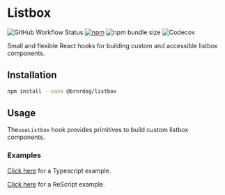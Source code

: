 # Listbox

![GitHub Workflow Status](https://img.shields.io/github/workflow/status/brnrdog/listbox/Release?style=flat-square)
[![npm](https://img.shields.io/npm/v/@brnrdog/listbox?style=flat-square)](https://www.npmjs.com/package/@brnrdog/listbox)
![npm bundle size](https://img.shields.io/bundlephobia/min/@brnrdog/listbox?style=flat-square)
![Codecov](https://img.shields.io/codecov/c/github/brnrdog/listbox?style=flat-square)

Small and flexible React hooks for building custom and accessible listbox components.

## Installation

```sh
npm install --save @brnrdog/listbox
```

## Usage

The`useListbox` hook provides primitives to build custom listbox components.

### Examples

[Click here](https://github.com/brnrdog/listbox/tree/master/examples/typescript/src/App.tsx) for a Typescript example.

[Click here](https://github.com/brnrdog/listbox/blob/master/src/__tests__/ListboxTest.res) for a ReScript example.
